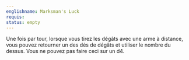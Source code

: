 ```yaml
---
englishname: Marksman's Luck
requis:
status: empty
---
```

Une fois par tour, lorsque vous tirez les dégâts avec une arme à distance, vous pouvez retourner un des dés de dégâts et utiliser le nombre du dessus. Vous ne pouvez pas faire ceci sur un d4.
